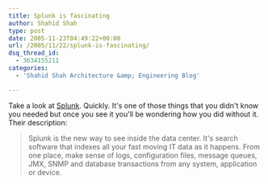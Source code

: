 ```yaml
---
title: Splunk is fascinating
author: Shahid Shah
type: post
date: 2005-11-23T04:49:22+00:00
url: /2005/11/22/splunk-is-fascinating/
dsq_thread_id:
  - 3634155211
categories:
  - 'Shahid Shah Architecture &amp; Engineering Blog'

---
```

Take a look at [Splunk][1]. Quickly. It's one of those things that you didn't know you needed but once you see it you'll be wondering how you did without it. Their description:

> Splunk is the new way to see inside the data center. It's search software that indexes all your fast moving IT data as it happens. From one place, make sense of logs, configuration files, message queues, JMX, SNMP and database transactions from any system, application or device.

 [1]: http://www.splunk.com/?ac=OSTG-IMU2G